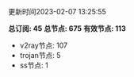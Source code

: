 更新时间2023-02-07 13:25:55

**总订阅: 45**
**总节点: 675**
**有效节点: 113**
- v2ray节点: 107
- trojan节点: 5
- ss节点: 1
